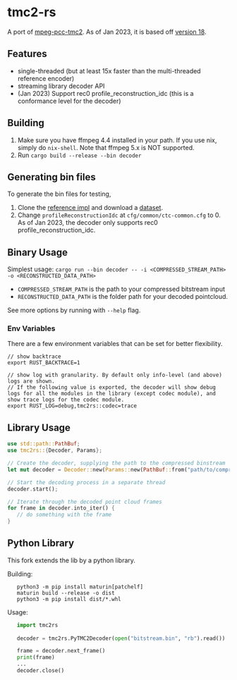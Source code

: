 # tmc2-rs

A port of [mpeg-pcc-tmc2](https://github.com/MPEGGroup/mpeg-pcc-tmc2). As of Jan 2023, it is based off [version 18](https://github.com/MPEGGroup/mpeg-pcc-tmc2/commit/30ce27aeb9d88d5dd2efedc6d45086396260444d).

## Features

- single-threaded (but at least 15x faster than the multi-threaded reference encoder)
- streaming library decoder API 
- (Jan 2023) Support rec0 profile_reconstruction_idc (this is a conformance level for the decoder)

## Building

1. Make sure you have ffmpeg 4.4 installed in your path. If you use nix, simply do `nix-shell`. Note that ffmpeg 5.x is NOT supported.
2. Run `cargo build --release --bin decoder`

## Generating bin files

To generate the bin files for testing,
1. Clone the [reference impl](https://github.com/MPEGGroup/mpeg-pcc-tmc2) and download a [dataset](http://plenodb.jpeg.org/pc/8ilabs/). 
2. Change `profileReconstructionIdc` at `cfg/common/ctc-common.cfg` to 0. As of Jan 2023, the decoder only supports rec0 profile_reconstruction_idc.

## Binary Usage

Simplest usage: `cargo run --bin decoder -- -i <COMPRESSED_STREAM_PATH> -o <RECONSTRUCTED_DATA_PATH>`

- `COMPRESSED_STREAM_PATH` is the path to your compressed bitstream input
- `RECONSTRUCTED_DATA_PATH` is the folder path for your decoded pointcloud.

See more options by running with `--help` flag.

### Env Variables

There are a few environment variables that can be set for better flexibility.
```
// show backtrace
export RUST_BACKTRACE=1 

// show log with granularity. By default only info-level (and above) logs are shown. 
// If the following value is exported, the decoder will show debug logs for all the modules in the library (except codec module), and show trace logs for the codec module.
export RUST_LOG=debug,tmc2rs::codec=trace 
```

## Library Usage

```rust
use std::path::PathBuf;
use tmc2rs::{Decoder, Params};

// Create the decoder, supplying the path to the compressed binstream
let mut decoder = Decoder::new(Params::new(PathBuf::from("path/to/compressed_stream")));

// Start the decoding process in a separate thread
decoder.start();

// Iterate through the decoded point cloud frames 
for frame in decoder.into_iter() {
   // do something with the frame
}
```

## Python Library
This fork extends the lib by a python library.

Building:
```
   python3 -m pip install maturin[patchelf]
   maturin build --release -o dist
   python3 -m pip install dist/*.whl
```

Usage:
```python
   import tmc2rs
   
   decoder = tmc2rs.PyTMC2Decoder(open("bitstream.bin", "rb").read())

   frame = decoder.next_frame()
   print(frame)
   ...
   decoder.close()
```